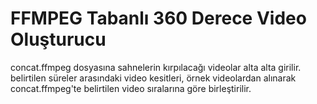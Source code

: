 # FFMPEG Tabanlı 360 Derece Video Oluşturucu

concat.ffmpeg dosyasına sahnelerin kırpılacağı videolar alta alta girilir.
belirtilen süreler arasındaki video kesitleri, örnek videolardan alınarak concat.ffmpeg'te belirtilen video sıralarına göre birleştirilir.
